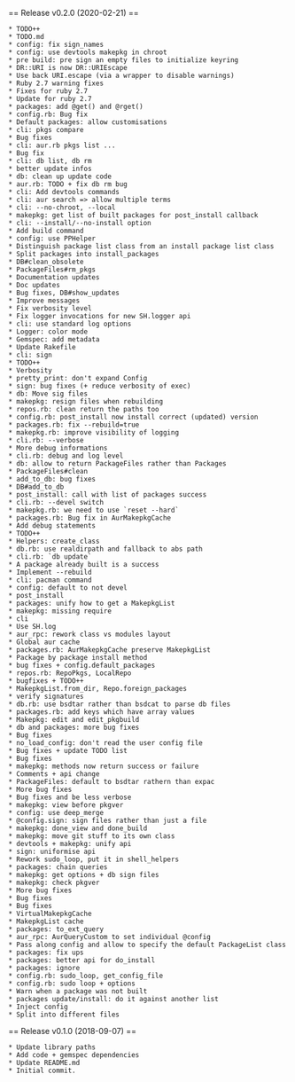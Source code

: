 == Release v0.2.0 (2020-02-21) ==

	* TODO++
	* TODO.md
	* config: fix sign_names
	* config: use devtools makepkg in chroot
	* pre build: pre sign an empty files to initialize keyring
	* DR::URI is now DR::URIEscape
	* Use back URI.escape (via a wrapper to disable warnings)
	* Ruby 2.7 warning fixes
	* Fixes for ruby 2.7
	* Update for ruby 2.7
	* packages: add @get() and @rget()
	* config.rb: Bug fix
	* Default packages: allow customisations
	* cli: pkgs compare
	* Bug fixes
	* cli: aur.rb pkgs list ...
	* Bug fix
	* cli: db list, db rm
	* better update infos
	* db: clean up update code
	* aur.rb: TODO + fix db rm bug
	* cli: Add devtools commands
	* cli: aur search => allow multiple terms
	* cli: --no-chroot, --local
	* makepkg: get list of built packages for post_install callback
	* cli: --install/--no-install option
	* Add build command
	* config: use PPHelper
	* Distinguish package list class from an install package list class
	* Split packages into install_packages
	* DB#clean_obsolete
	* PackageFiles#rm_pkgs
	* Documentation updates
	* Doc updates
	* Bug fixes, DB#show_updates
	* Improve messages
	* Fix verbosity level
	* Fix logger invocations for new SH.logger api
	* cli: use standard log options
	* Logger: color mode
	* Gemspec: add metadata
	* Update Rakefile
	* cli: sign
	* TODO++
	* Verbosity
	* pretty_print: don't expand Config
	* sign: bug fixes (+ reduce verbosity of exec)
	* db: Move sig files
	* makepkg: resign files when rebuilding
	* repos.rb: clean return the paths too
	* config.rb: post_install now install correct (updated) version
	* packages.rb: fix --rebuild=true
	* makepkg.rb: improve visibility of logging
	* cli.rb: --verbose
	* More debug informations
	* cli.rb: debug and log level
	* db: allow to return PackageFiles rather than Packages
	* PackageFiles#clean
	* add_to_db: bug fixes
	* DB#add_to_db
	* post_install: call with list of packages success
	* cli.rb: --devel switch
	* makepkg.rb: we need to use `reset --hard`
	* packages.rb: Bug fix in AurMakepkgCache
	* Add debug statements
	* TODO++
	* Helpers: create_class
	* db.rb: use realdirpath and fallback to abs path
	* cli.rb: `db update`
	* A package already built is a success
	* Implement --rebuild
	* cli: pacman command
	* config: default to not devel
	* post_install
	* packages: unify how to get a MakepkgList
	* makepkg: missing require
	* cli
	* Use SH.log
	* aur_rpc: rework class vs modules layout
	* Global aur cache
	* packages.rb: AurMakepkgCache preserve MakepkgList
	* Package by package install method
	* bug fixes + config.default_packages
	* repos.rb: RepoPkgs, LocalRepo
	* bugfixes + TODO++
	* MakepkgList.from_dir, Repo.foreign_packages
	* verify signatures
	* db.rb: use bsdtar rather than bsdcat to parse db files
	* packages.rb: add keys which have array values
	* Makepkg: edit and edit_pkgbuild
	* db and packages: more bug fixes
	* Bug fixes
	* no_load_config: don't read the user config file
	* Bug fixes + update TODO list
	* Bug fixes
	* makepkg: methods now return success or failure
	* Comments + api change
	* PackageFiles: default to bsdtar rathern than expac
	* More bug fixes
	* Bug fixes and be less verbose
	* makepkg: view before pkgver
	* config: use deep_merge
	* @config.sign: sign files rather than just a file
	* makepkg: done_view and done_build
	* makepkg: move git stuff to its own class
	* devtools + makepkg: unify api
	* sign: uniformise api
	* Rework sudo_loop, put it in shell_helpers
	* packages: chain queries
	* makepkg: get options + db sign files
	* makepkg: check pkgver
	* More bug fixes
	* Bug fixes
	* Bug fixes
	* VirtualMakepkgCache
	* MakepkgList cache
	* packages: to_ext_query
	* aur_rpc: AurQueryCustom to set individual @config
	* Pass along config and allow to specify the default PackageList class
	* packages: fix ups
	* packages: better api for do_install
	* packages: ignore
	* config.rb: sudo_loop, get_config_file
	* config.rb: sudo loop + options
	* Warn when a package was not built
	* packages update/install: do it against another list
	* Inject config
	* Split into different files

== Release v0.1.0 (2018-09-07) ==

	* Update library paths
	* Add code + gemspec dependencies
	* Update README.md
	* Initial commit.

